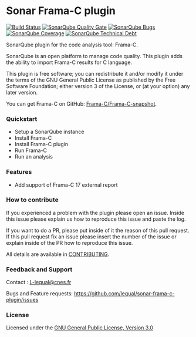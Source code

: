 # Sonar Frama-C plugin
[![Build Status](https://travis-ci.org/lequal/sonar-frama-c-plugin.svg?branch=master)](https://travis-ci.org/lequal/sonar-frama-c-plugin)
[![SonarQube Quality Gate](https://sonarcloud.io/api/project_badges/measure?project=fr.cnes.sonar.plugins%3Asonar-frama-c-plugin&metric=alert_status)](https://sonarcloud.io/dashboard?id=fr.cnes.sonar.plugins%3Asonar-frama-c-plugin)
[![SonarQube Bugs](https://sonarcloud.io/api/project_badges/measure?project=fr.cnes.sonar.plugins%3Asonar-frama-c-plugin&metric=bugs)](https://sonarcloud.io/project/issues?id=fr.cnes.sonar.plugins%3Asonar-frama-c-plugin&resolved=false&types=BUG)
[![SonarQube Coverage](https://sonarcloud.io/api/project_badges/measure?project=fr.cnes.sonar.plugins%3Asonar-frama-c-plugin&metric=coverage)](https://sonarcloud.io/component_measures?id=fr.cnes.sonar.plugins%3Asonar-frama-c-plugin&metric=coverage)
[![SonarQube Technical Debt](https://sonarcloud.io/api/project_badges/measure?project=fr.cnes.sonar.plugins%3Asonar-frama-c-plugin&metric=sqale_index)](https://sonarcloud.io/component_measures?id=fr.cnes.sonar.plugins%3Asonar-frama-c-plugin&metric=sqale_index)

SonarQube plugin for the code analysis tool: Frama-C.

SonarQube is an open platform to manage code quality. This plugin adds the ability to import Frama-C results for C language.

This plugin is free software; you can redistribute it and/or modify it under the terms of the GNU General Public License as published by the Free Software Foundation; either version 3 of the License, or (at your option) any later version.

You can get Frama-C on GitHub: [Frama-C/Frama-C-snapshot](https://github.com/Frama-C/Frama-C-snapshot).

### Quickstart
- Setup a SonarQube instance
- Install Frama-C
- Install Frama-C plugin
- Run Frama-C
- Run an analysis

### Features
- Add support of Frama-C 17 external report

### How to contribute
If you experienced a problem with the plugin please open an issue. Inside this issue please explain us how to reproduce this issue and paste the log. 

If you want to do a PR, please put inside of it the reason of this pull request. If this pull request fix an issue please insert the number of the issue or explain inside of the PR how to reproduce this issue.

All details are available in [CONTRIBUTING](https://github.com/lequal/sonar-frama-c-plugin/CONTRIBUTING.md).

### Feedback and Support
Contact : L-lequal@cnes.fr

Bugs and Feature requests: https://github.com/lequal/sonar-frama-c-plugin/issues

### License
Licensed under the [GNU General Public License, Version 3.0](https://www.gnu.org/licenses/gpl.txt)
